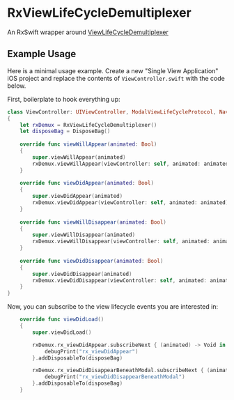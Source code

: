 # RxViewLifeCycleDemultiplexer
An RxSwift wrapper around [ViewLifeCycleDemultiplexer](https://github.com/pepaslabs/ViewLifeCycleDemultiplexer)

## Example Usage

Here is a minimal usage example.  Create a new "Single View Application" iOS project and replace the contents of `ViewController.swift` with the code below.

First, boilerplate to hook everything up:

```swift
class ViewController: UIViewController, ModalViewLifeCycleProtocol, NavigationViewLifeCycleProtocol
{
    let rxDemux = RxViewLifeCycleDemultiplexer()
    let disposeBag = DisposeBag()
    
    override func viewWillAppear(animated: Bool)
    {
        super.viewWillAppear(animated)
        rxDemux.viewWillAppear(viewController: self, animated: animated)
    }
    
    override func viewDidAppear(animated: Bool)
    {
        super.viewDidAppear(animated)
        rxDemux.viewDidAppear(viewController: self, animated: animated)
    }
    
    override func viewWillDisappear(animated: Bool)
    {
        super.viewWillDisappear(animated)
        rxDemux.viewWillDisappear(viewController: self, animated: animated)
    }
    
    override func viewDidDisappear(animated: Bool)
    {
        super.viewDidDisappear(animated)
        rxDemux.viewDidDisappear(viewController: self, animated: animated)
    }
}
```

Now, you can subscribe to the view lifecycle events you are interested in:

```swift
    override func viewDidLoad()
    {
        super.viewDidLoad()

        rxDemux.rx_viewDidAppear.subscribeNext { (animated) -> Void in
            debugPrint("rx_viewDidAppear")
        }.addDisposableTo(disposeBag)

        rxDemux.rx_viewDidDisappearBeneathModal.subscribeNext { (animated) -> Void in
            debugPrint("rx_viewDidDisappearBeneathModal")
        }.addDisposableTo(disposeBag)
    }
```
